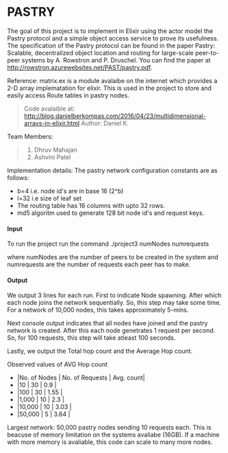# PASTRY
The goal of this project is to implement in Elixir using the actor model the Pastry protocol and a simple object access service to prove
its usefulness. The specification of the Pastry protocol can be found in the paper Pastry: Scalable, decentralized object location and routing for large-scale peer-to-peer systems by A. Rowstron and P. Druschel. You can find the paper at  http://rowstron.azurewebsites.net/PAST/pastry.pdf.


Reference:
matrix.ex is a module avalaibe on the internet which provides a 2-D array implematation for elixir. This is used in the project to store and easily access Route tables in pastry nodes.

>  Code avalaible at: http://blog.danielberkompas.com/2016/04/23/multidimensional-arrays-in-elixir.html
>  Author: Daniel K.
  
Team Members:
>  1) Dhruv Mahajan
>  2) Ashvini Patel

Implementation details:
  The pastry network configuration constants are as follows:
  
-  b=4 i.e. node id's are in base 16 (2^b)
-  l=32 i.e size of leaf set
-  The routing table has 16 columns with upto 32 rows.
-  md5 algoritm used to generate 128 bit node id's and request keys. 
  
####  Input

  To run the project run the command  ./project3 numNodes numrequests
  
  where numNodes are the number of peers to be created in the system and numrequests are the number of requests each peer has to make.

#### Output
  We output 3 lines for each run. First to indicate Node spawning. After which each node joins the network sequentially. So, this step may take some time.
  For a network of 10,000 nodes, this takes approximately 5-mins.

  Next console output indicates that all nodes have joined and the pastry network is created. After this each node genetrates 1 request per second. So, for 100 requests, this  step will take atleast 100 seconds.

  Lastly, we output the Total hop count and the Average Hop count.

  Observed values of AVG Hop count

- |No. of Nodes | No. of Requests |  Avg. count|
- |10           | 30              |   0.9      |
- |100          | 30              |   1.55     |
- |1,000        | 10              |  2.3       |
- |10,000       | 10              |  3.03      |
- |50,000       | 5               | 3.64       |

Largest network: 50,000 pastry nodes sending 10 requests each. This is beacuse of memory limitation on the systems avaliabe (16GB). If a machine with more memory is avaliable, this code can scale to many more nodes.
